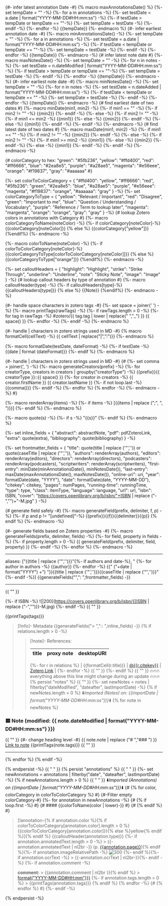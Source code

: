 {#- infer latest annotation Date -#}
{% macro maxAnnotationsDate() %}
{%- set tempDate = "" -%}
{%- for a in annotations -%}
{%- set testDate = a.date | format("YYYY-MM-DD#HH:mm:ss") -%}
{%- if testDate > tempDate or tempDate == ""-%}
{%- set tempDate = testDate -%}
{%- endif -%}
{%- endfor -%}
{{tempDate}}
{%- endmacro %}
{#- infer earliest annotation date -#}
{%- macro minAnnotationsDate() -%}
{%- set tempDate = "" -%}
{%- for a in annotations -%}
{%- set testDate = a.date | format("YYYY-MM-DD#HH:mm:ss") -%}
{%- if testDate < tempDate or tempDate == ""-%}
{%- set tempDate = testDate -%}
{%- endif -%}
{%- endfor -%}
{{tempDate}}
{%- endmacro -%}
{# infer latest note date #}
{%- macro maxNotesDate() -%}
{%- set tempDate = "" -%}
{%- for n in notes -%}
{%- set testDate = n.dateModified | format("YYYY-MM-DD#HH:mm:ss") -%}
{%- if testDate > tempDate or tempDate == ""-%}
{%- set tempDate = testDate -%}
{%- endif -%}
{%- endfor -%}
{{tempDate}}
{%- endmacro -%}
{#- infer earliest note date -#}
{%- macro minNotesDate() -%}
{%- set tempDate = "" -%}
{%- for n in notes -%}
{%- set testDate = n.dateAdded | format("YYYY-MM-DD#HH:mm:ss") -%}
{%- if testDate < tempDate or tempDate == "" -%}
{%- set tempDate = testDate -%}
{%- endif -%}
{%- endfor -%}
{{tempDate}}
{%- endmacro -%}
{# find earliest date of two dates #}
{%- macro minDate(min1, min2) -%}
{%- if min1 == "" -%}
{%- if min2 != "" -%}
{{min2}}
{%- endif -%}
{%- else -%}
{%- if min2 != "" -%}
{%- if min1 <= min2 -%}
{{min1}}
{%- else -%}
{{min2}}
{%- endif -%}
{%- else -%}
{{min1}}
{%- endif -%}
{%- endif -%}
{%- endmacro -%}
{# find latest date of two dates #}
{%- macro maxDate(min1, min2) -%}
{%- if min1 == "" -%}
{%- if min2 != "" -%}
{{min2}}
{%- endif -%}
{%- else -%}
{%- if min2 != "" -%}
{%- if min1 >= min2 -%}
{{min1}}
{%- else -%}
{{min2}}
{%- endif -%}
{%- else -%}
{{min1}}
{%- endif -%}
{%- endif -%}
{%- endmacro -%}

{# colorCategory to hex:
"green": "#5fb236",
"yellow": "#ffd400",
"red": "#ff6666",
"blue": "#2ea8e5",
"purple": "#a28ae5",
"magenta": "#e56eee",
"orange": "#f19837",
"gray": "#aaaaaa"
#}

{%- set colorToColorCategory = {
"#ffd400": "yellow",
"#ff6666": "red",
"#5fb236": "green",
"#2ea8e5": "blue",
"#a28ae5": "purple",
"#e56eee": "magenta",
"#f19837": "orange",
"#aaaaaa": "gray"
}
-%}
{%- set colorCategoryToType = {
"yellow": "Relevant / Important",
"red": "Disagree",
"green": "Important to me",
"blue": "Question / Understanding / Vocabulary",
"purple": "Reference / Term to lookup later",
"magenta": "margenta",
"orange": "orange",
"gray": "gray"
}
-%}
{# lookup Zotero colors in annotations with Category #}
{%- macro colorCategoryToName(noteColor) -%}
{%- if colorCategory[noteColor]-%}
{{colorCategory[noteColor]}}
{% else %}
{{colorCategory["yellow"]}}
{%endif%}
{%- endmacro -%}

{%- macro colorToName(noteColor) -%}
{%- if colorToColorCategory[noteColor]-%}
{{colorCategoryToType[colorToColorCategory[noteColor]]}}
{% else %}
{{colorCategoryToType["orange"]}}
{%endif%}
{%- endmacro -%}

{%- set calloutHeaders = {
"highlight": "Highlight",
"strike": "Strike Through",
"underline": "Underline",
"note": "Sticky Note",
"image": "Image"
}
-%}
{# lookup callout headers by type of annotation #}
{%- macro calloutHeader(type) -%}
{%- if calloutHeaders[type]-%}
{{calloutHeaders[type]}}
{% else %}
{{Note}}
{%endif%}
{%- endmacro -%}

{#- handle space characters in zotero tags -#}
{%- set space = joiner(' ') -%}
{%- macro printTags(rawTags) -%}
{%- if rawTags.length > 0 -%}
{%- for tag in rawTags -%}
#zotero/{{ tag.tag | lower | replace(" ","_") }} {{ space() }}
{%- endfor -%}
{%- endif -%}
{%- endmacro %}

{#- handle | characters in zotero strings used in MD -#}
{% macro formatCell(cellText) -%}
{{ cellText | replace("|","❕")}}
{%- endmacro %}

{%- macro formatDate(testDate, dateFormat) -%}
{%- if testDate -%}
{{date | format (dateFormat)}}
{%- endif %}
{%- endmacro %}

{#- handle | characters in zotero strings used in MD -#}
{# {%- set comma = joiner(', ') -%}
{%- macro generateCreators(prefix) -%}
{%- for creatorType, creators in creators | groupby("creatorType") -%}
{{prefix}}{{ creatorType }}::{{ space() }}
{%- for creator in creators -%}
{{ creator.firstName }} {{ creator.lastName }}
{%- if not loop.last -%}
{{comma()}}
{%- endif -%}
{%- endfor %}
{% endfor -%}
{%- endmacro -%} #}

{%- macro renderArray(items) -%}
{%- if items -%}
[{{items | replace (";", ", ")}}]
{%- endif %}
{%- endmacro %}

{%- macro quote(s) -%}
{%- if s -%}
"{{s}}"
{%- endif %}
{%- endmacro %}

{%- set inline_fields = {
"abstract": abstractNote,
"pdf": pdfZoteroLink,
"extra": quote(extra),
"bibliography": quote(bibliography)
}
-%}

{%- set frontmatter_fields = {
"title": quote(title | replace ('"','')) or quote(caseTitle |  replace ('"','')),
"authors": renderArray(authors),
"editors": renderArray(editors),
"directors": renderArray(directors),
"podcasters": renderArray(podcasters),
"scriptwriters": renderArray(scriptwriters),
"first-entry": minDate(minAnnotationsDate(), minNotesDate()),
"last-entry": maxDate(maxAnnotationsDate(), maxNotesDate()),
"online-uri": uri,
"year": formatDate(date, "YYYY"),
"date": formatDate(date, "YYYY-MM-DD"),
"citekey": citekey,
"pages": numPages,
"running-time": runningTime,
"type": type,
"class": itemType,
"language": language,
"url": url,
"isbn": ISBN,
"cover": "https://covers.openlibrary.org/b/isbn/"+ISBN | replace ("-","")+"-M.jpg"
}
-%}

{# generate field safely -#}
{%- macro generateField(prefix, delimiter, f, p) -%}
{%- if p and p != "[undefined]"-%}
{{prefix}}{{f}}{{delimiter}}{{p}}
{% endif %}
{%- endmacro -%}

{#- generate fields based on Zotero properties -#}
{%- macro generateFields(prefix, delimiter, fields) -%}
{%- for field, property in fields -%}
{%- if property.length > 0 -%}
{{ generateField(prefix, delimiter, field, property) }}
{%- endif -%}
{%- endfor %}
{%- endmacro -%}

---

aliases: ["{{title | replace ('"','')}}"{%- if authors and date-%}, "
{%- for author in authors -%}
{{author}}
{%- endfor -%}
{{" ("+date | format("YYYY") +") "}}{{title | replace ('"','')}}{{caseTitle | replace ('"','')}}"{%- endif -%}]
{{generateFields("",": ",frontmatter_fields) -}}

---

{{ "" }}

{%- if ISBN -%}
![|200](https://covers.openlibrary.org/b/isbn/{{ISBN | replace ("-","")}}-M.jpg)
{%- endif -%}
{{ "" }}

{{printTags(tags)}}

> [!info]- Metadata
> {{generateFields("> ",":: ",inline_fields) -}}
> {% if relations.length > 0 -%}
>
> > [!note]- References:
> >
> > | title | proxy note | desktopURI |
> > | ----- | ---------- | ---------- |
> >
> > {%- for r in relations %}
> > | {{formatCell(r.title)}} | [@{{r.citekey}}](@{{r.citekey}}) | [Zotero Link]({{r.desktopURI}}) |
> > {%- endfor -%}
> > {{ "" }}
> > {%- endif %}
> > {{ "" }}
> > 🔥🔥🔥everything above this line might change during an update 🔥🔥🔥
> > {% persist "notes" %}
> > {{ "" }}
> > {%- set newNotes = notes | filterby("dateModified", "dateafter", lastImportDate) -%}
> > {% if newNotes.length > 0 %}
> > ⬇️*Imported (Notes) on: {{importDate | format("YYYY-MM-DD#HH:mm:ss")}}*⬇️
> > {% for note in newNotes %}

### 🟨 Note (modified: {{ note.dateModified | format("YYYY-MM-DD#HH:mm:ss") }})

{{ "" }}
{#- change heading level -#}
{{ note.note | replace ("# ","### ") }}
[Link to note](zotero://select/library/items/{{note.key}})
{{printTags(note.tags)}}
{{ "" }}

---

{% endfor %}
{% endif -%}

{% endpersist -%}
{{ " " }}
{% persist "annotations" %}
{{ " " }}
{%- set newAnnotations = annotations | filterby("date", "dateafter", lastImportDate) -%}
{% if newAnnotations.length > 0 %}
{{ " " }}
⬇️*Imported (Annotations) on {{importDate | format("YYYY-MM-DD#HH:mm:ss")}}*⬇️
{# {% for color, colorCategory in colorToColorCategory %} #}
{#-Filter empty colorCategory-#}
{%- for annotation in newAnnotations -%}
{# {% if loop.first -%} #}
{# #### {{colorToName(color | lower)-}} #}
{# {% endif %} #}

> [!annotation-{% if annotation.color %}{% if colorToColorCategory[annotation.color].length > 0 %}{{colorToColorCategory[annotation.color]}}{% else %}yellow{% endif %}]{% endif %} {{calloutHeader(annotation.type)}}
> {%- if annotation.annotatedText.length > 0 -%} > {{-annotation.annotatedText | nl2br -}} (p. [{{annotation.page}}](zotero://open-pdf/library/items/{{annotation.attachment.itemKey}}?page={{annotation.page}}&annotation={{annotation.id}})){% endif %}{%- if annotation.imageRelativePath -%}
> ![300]({{annotation.imageRelativePath}})
> {%- endif %}{%- if annotation.ocrText -%} > {{-annotation.ocrText | nl2br-}}{%- endif -%}
> {%- if annotation.comment -%}
>
> **comment:** > {{annotation.comment | nl2br }}{% endif %} > [format("YYYY-MM-DD#HH:mm")}}]({{annotation.date )
> {%- if annotation.tags.length > 0 %} > {{printTags(annotation.tags)}}
> {% endif %}
> {% endfor -%}
> {# {% endfor %} #}
> {%- endif -%}

{% endpersist -%}
